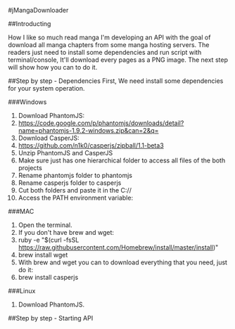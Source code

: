 #jMangaDownloader

##Introducting

How I like so much read manga I'm developing an API with the goal of download all manga chapters from some manga hosting servers. The readers just need to install some dependencies and run script with terminal/console, It'll download every pages as a PNG image. The next step will show how you can to do it.

##Step by step - Dependencies
First, We need install some dependencies for your system operation.

###Windows
1. Download PhantomJS:
2. https://code.google.com/p/phantomjs/downloads/detail?name=phantomjs-1.9.2-windows.zip&can=2&q=
3. Download CasperJS:
4. https://github.com/n1k0/casperjs/zipball/1.1-beta3
5. Unzip PhantomJS and CasperJS
6. Make sure just has one hierarchical folder to access all files of the both projects
6. Rename phantomjs folder to phantomjs
7. Rename casperjs folder to casperjs
8. Cut both folders and paste it in the C://
9. Access the PATH environment variable: 

###MAC
1. Open the terminal.
2. If you don't have brew and wget: 
3. ruby -e "$(curl -fsSL https://raw.githubusercontent.com/Homebrew/install/master/install)"
4. brew install wget
6. With brew and wget you can to download everything that you need, just do it:
7. brew install casperjs

###Linux
1. Download PhantomJS.

##Step by step - Starting API
